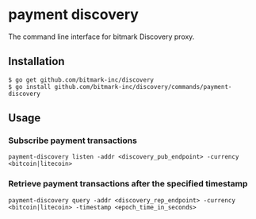 # payment discovery
The command line interface for bitmark Discovery proxy.

## Installation

```
$ go get github.com/bitmark-inc/discovery
$ go install github.com/bitmark-inc/discovery/commands/payment-discovery
```

## Usage

### Subscribe payment transactions

```
payment-discovery listen -addr <discovery_pub_endpoint> -currency <bitcoin|litecoin>
```

### Retrieve payment transactions after the specified timestamp

```
payment-discovery query -addr <discovery_rep_endpoint> -currency <bitcoin|litecoin> -timestamp <epoch_time_in_seconds>
```
